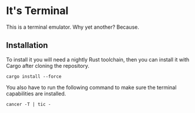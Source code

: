 It's Terminal
=============
This is a terminal emulator. Why yet another? Because.

Installation
------------
To install it you will need a nightly Rust toolchain, then you can install it
with Cargo after cloning the repository.

```shell
cargo install --force
```

You also have to run the following command to make sure the terminal
capabilities are installed.

```shell
cancer -T | tic -
```
